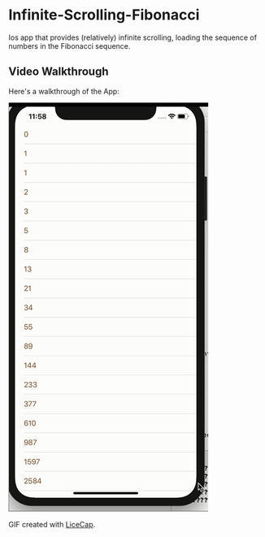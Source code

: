 # Infinite-Scrolling-Fibonacci
Ios app that provides (relatively) infinite scrolling, loading the sequence of numbers in the Fibonacci sequence.  

## Video Walkthrough

Here's a walkthrough of the App:

<img src='Fib.gif' width='' alt='Video Walkthrough' />

GIF created with [LiceCap](http://www.cockos.com/licecap/).
